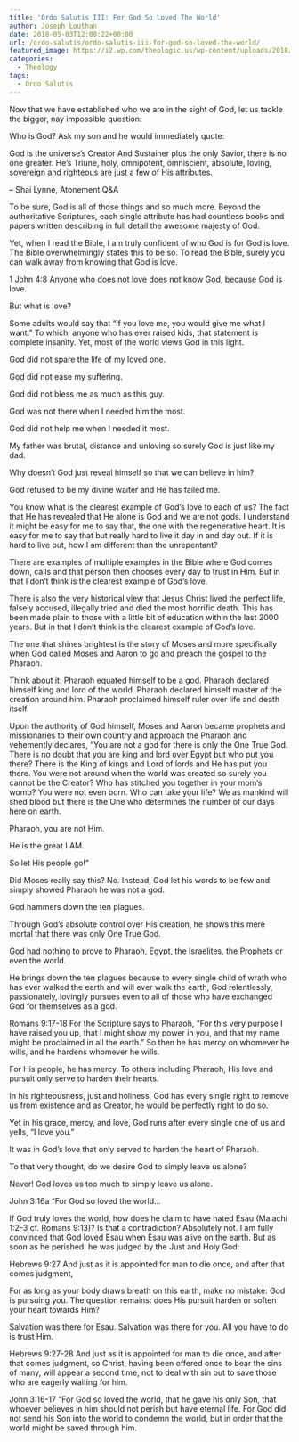 ```yaml
---
title: 'Ordo Salutis III: For God So Loved The World'
author: Joseph Louthan
date: 2018-05-03T12:00:22+00:00
url: /ordo-salutis/ordo-salutis-iii-for-god-so-loved-the-world/
featured_image: https://i2.wp.com/theologic.us/wp-content/uploads/2018/04/moses.jpg?resize=825%2C510
categories:
  - Theology
tags:
  - Ordo Salutis
---
```

Now that we have established who we are in the sight of God, let us tackle the bigger, nay impossible question:

Who is God? Ask my son and he would immediately quote:

God is the universe’s Creator And Sustainer plus the only Savior, there is no one greater. He’s Triune, holy, omnipotent, omniscient, absolute, loving, sovereign and righteous are just a few of His attributes.
  
&#8211; Shai Lynne, Atonement Q&A

To be sure, God is all of those things and so much more. Beyond the authoritative Scriptures, each single attribute has had countless books and papers written describing in full detail the awesome majesty of God.

Yet, when I read the Bible, I am truly confident of who God is for God is love. The Bible overwhelmingly states this to be so. To read the Bible, surely you can walk away from knowing that God is love.

1 John 4:8 Anyone who does not love does not know God, because God is love.

But what is love?

Some adults would say that &#8220;if you love me, you would give me what I want.&#8221; To which, anyone who has ever raised kids, that statement is complete insanity. Yet, most of the world views God in this light.

God did not spare the life of my loved one.

God did not ease my suffering.

God did not bless me as much as this guy.

God was not there when I needed him the most.

God did not help me when I needed it most.

My father was brutal, distance and unloving so surely God is just like my dad.

Why doesn&#8217;t God just reveal himself so that we can believe in him?

God refused to be my divine waiter and He has failed me.

You know what is the clearest example of God&#8217;s love to each of us? The fact that He has revealed that He alone is God and we are not gods. I understand it might be easy for me to say that, the one with the regenerative heart. It is easy for me to say that but really hard to live it day in and day out. If it is hard to live out, how I am different than the unrepentant?

There are examples of multiple examples in the Bible where God comes down, calls and that person then chooses every day to trust in Him. But in that I don&#8217;t think is the clearest example of God&#8217;s love.

There is also the very historical view that Jesus Christ lived the perfect life, falsely accused, illegally tried and died the most horrific death. This has been made plain to those with a little bit of education within the last 2000 years. But in that I don&#8217;t think is the clearest example of God&#8217;s love.

The one that shines brightest is the story of Moses and more specifically when God called Moses and Aaron to go and preach the gospel to the Pharaoh.

Think about it: Pharaoh equated himself to be a god. Pharaoh declared himself king and lord of the world. Pharaoh declared himself master of the creation around him. Pharaoh proclaimed himself ruler over life and death itself.

Upon the authority of God himself, Moses and Aaron became prophets and missionaries to their own country and approach the Pharaoh and vehemently declares, &#8220;You are not a god for there is only the One True God. There is no doubt that you are king and lord over Egypt but who put you there? There is the King of kings and Lord of lords and He has put you there. You were not around when the world was created so surely you cannot be the Creator? Who has stitched you together in your mom&#8217;s womb? You were not even born. Who can take your life? We as mankind will shed blood but there is the One who determines the number of our days here on earth.

Pharaoh, you are not Him.

He is the great I AM.

So let His people go!&#8221;

Did Moses really say this? No. Instead, God let his words to be few and simply showed Pharaoh he was not a god.

God hammers down the ten plagues.

Through God&#8217;s absolute control over His creation, he shows this mere mortal that there was only One True God.

God had nothing to prove to Pharaoh, Egypt, the Israelites, the Prophets or even the world.

He brings down the ten plagues because to every single child of wrath who has ever walked the earth and will ever walk the earth, God relentlessly, passionately, lovingly pursues even to all of those who have exchanged God for themselves as a god.

Romans 9:17-18 For the Scripture says to Pharaoh, “For this very purpose I have raised you up, that I might show my power in you, and that my name might be proclaimed in all the earth.” So then he has mercy on whomever he wills, and he hardens whomever he wills.

For His people, he has mercy. To others including Pharaoh, His love and pursuit only serve to harden their hearts.

In his righteousness, just and holiness, God has every single right to remove us from existence and as Creator, he would be perfectly right to do so.

Yet in his grace, mercy, and love, God runs after every single one of us and yells, &#8220;I love you.&#8221;

It was in God&#8217;s love that only served to harden the heart of Pharaoh.

To that very thought, do we desire God to simply leave us alone?

Never! God loves us too much to simply leave us alone.

John 3:16a “For God so loved the world&#8230;

If God truly loves the world, how does he claim to have hated Esau (Malachi 1:2-3 cf. Romans 9:13)? Is that a contradiction? Absolutely not. I am fully convinced that God loved Esau when Esau was alive on the earth. But as soon as he perished, he was judged by the Just and Holy God:

Hebrews 9:27 And just as it is appointed for man to die once, and after that comes judgment,

For as long as your body draws breath on this earth, make no mistake: God is pursuing you. The question remains: does His pursuit harden or soften your heart towards Him?

Salvation was there for Esau. Salvation was there for you. All you have to do is trust Him.

Hebrews 9:27-28 And just as it is appointed for man to die once, and after that comes judgment, so Christ, having been offered once to bear the sins of many, will appear a second time, not to deal with sin but to save those who are eagerly waiting for him.

John 3:16-17 &#8220;For God so loved the world, that he gave his only Son, that whoever believes in him should not perish but have eternal life. For God did not send his Son into the world to condemn the world, but in order that the world might be saved through him.